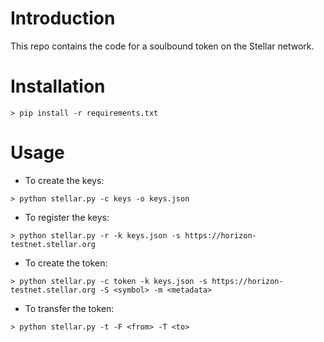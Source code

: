 # Introduction

This repo contains the code for a soulbound token on the Stellar network.

# Installation

`> pip install -r requirements.txt`

# Usage

- To create the keys:

`> python stellar.py -c keys -o keys.json`

- To register the keys:

`> python stellar.py -r -k keys.json -s https://horizon-testnet.stellar.org`

- To create the token:

`> python stellar.py -c token -k keys.json -s https://horizon-testnet.stellar.org -S <symbol> -m <metadata>`

- To transfer the token:

`> python stellar.py -t -F <from> -T <to>`
